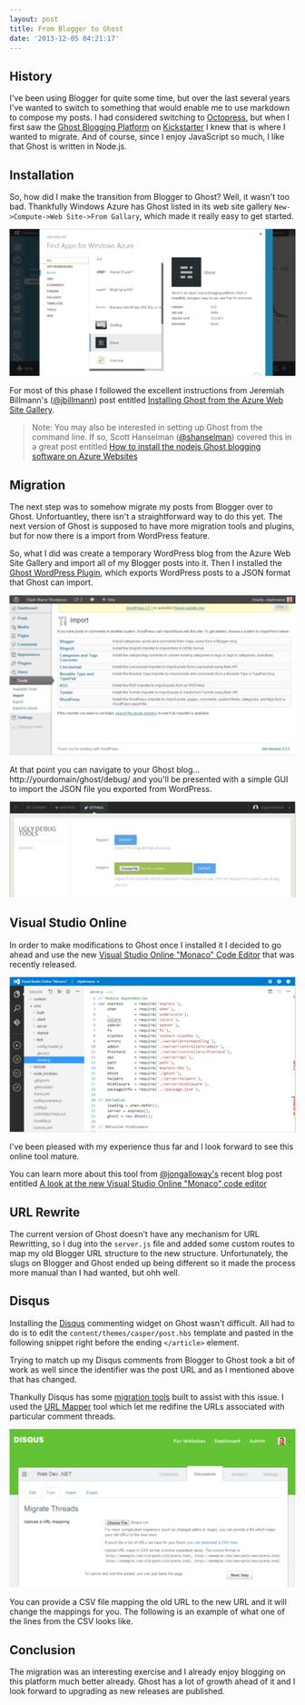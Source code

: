 ```yaml
---
layout: post
title: From Blogger to Ghost
date: '2013-12-05 04:21:17'
---
```


## History

I've been using Blogger for quite some time, but over the last several years I've wanted to switch to something that would enable me to use markdown to compose my posts. I had considered switching to [Octopress](http://octopress.org/), but when I first saw the [Ghost Blogging Platform](https://ghost.org/) on [Kickstarter](http://www.kickstarter.com/projects/johnonolan/ghost-just-a-blogging-platform) I knew that is where I wanted to migrate. And of course, since I enjoy JavaScript so much, I like that Ghost is written in Node.js.

## Installation

So, how did I make the transition from Blogger to Ghost? Well, it wasn't too bad. Thankfully Windows Azure has Ghost listed in its web site gallery `New->Compute->Web Site->From Gallary`, which made it really easy to get started.

![](/assets/images/2013/Dec/azure_ghost_PNG.png)

For most of this phase I followed the excellent instructions from Jeremiah Billmann's ([@jbillmann](http://twitter.com/jbillmann)) post entitled [Installing Ghost from the Azure Web Site Gallery](http://www.jbillmann.com/installing-ghost-from-the-azure-web-site-gallery/).

> Note: You may also be interested in setting up Ghost from the command line. If so, Scott Hanselman ([@shanselman](http://twitter.com/shanselman)) covered this in a great post entitled [How to install the nodejs Ghost blogging software on Azure Websites](http://www.hanselman.com/blog/HowToInstallTheNodejsGhostBloggingSoftwareOnAzureWebsites.aspx)

## Migration

The next step was to somehow migrate my posts from Blogger over to Ghost. Unfortuantley, there isn't a straightforward way to do this yet. The next version of Ghost is supposed to have more migration tools and plugins, but for now there is a import from WordPress feature.

So, what I did was create a temporary WordPress blog from the Azure Web Site Gallery and import all of my Blogger posts into it. Then I installed the [Ghost WordPress Plugin](http://wordpress.org/plugins/ghost/), which exports WordPress posts to a JSON format that Ghost can import.

![](/assets/images/2013/Dec/import_blogger_PNG.png)

At that point you can navigate to your Ghost blog... http://yourdomain/ghost/debug/ and  you'll be presented with a simple GUI to import the JSON file you exported from WordPress.

![](/assets/images/2013/Dec/import_tool_PNG.png)

## Visual Studio Online

In order to make modifications to Ghost once I installed it I decided to go ahead and use the new [Visual Studio Online "Monaco" Code Editor](http://www.visualstudio.com/en-us/news/2013-nov-13-vso.aspx) that was recently released.

![](/assets/images/2013/Dec/visual_studio_online_PNG.png)

I've been pleased with my experience thus far and I look forward to see this online tool mature.

You can learn more about this tool from [@jongalloway's](http://twitter.com/jongalloway) recent blog post entitled [A look at the new Visual Studio Online "Monaco" code editor](http://weblogs.asp.net/jgalloway/archive/2013/11/13/a-quick-look-at-the-new-visual-studio-online-quot-monaco-quot-code-editor.aspx#.UoUgE61r09k.google_plusone_share)

## URL Rewrite

The current version of Ghost doesn't have any mechanism for URL Rewritting, so I dug into the `server.js` file and added some custom routes to map my old Blogger URL structure to the new structure. Unfortunately, the slugs on Blogger and Ghost ended up being different so it made the process more manual than I had wanted, but ohh well.

<script src="https://gist.github.com/elijahmanor/7800069.js"></script>

## Disqus

Installing the [Disqus](http://disqus.com/) commenting widget on Ghost wasn't difficult. All had to do is to edit the `content/themes/casper/post.hbs` template and pasted in the following snippet right before the ending `</article>` element.

<script src="https://gist.github.com/elijahmanor/7803796.js"></script>

Trying to match up my Disqus comments from Blogger to Ghost took a bit of work as well since the identifier was the post URL and as I mentioned above that has changed.

Thankully Disqus has some [migration tools](http://help.disqus.com/customer/portal/articles/286778-migration-tools) built to assist with this issue. I used the [URL Mapper](http://help.disqus.com/customer/portal/articles/912757-url-mapper) tool which let me redifine the URLs associated with particular comment threads. 

![](/assets/images/2013/Dec/disqus_csv_PNG.png)

You can provide a CSV file mapping the old URL to the new URL and it will change the mappings for you. The following is an example of what one of the lines from the CSV looks like. 

<script src="https://gist.github.com/elijahmanor/7804096.js"></script>

## Conclusion

The migration was an interesting exercise and I already enjoy blogging on this platform much better already. Ghost has a lot of growth ahead of it and I look forward to upgrading as new releases are published. 
